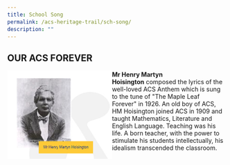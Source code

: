 ```yaml
---
title: School Song
permalink: /acs-heritage-trail/sch-song/
description: ""
---
```

## OUR ACS FOREVER

<img align="left" style="width:48%" src="/images/schsong.jpg">

**Mr Henry Martyn Hoisington**&nbsp;composed the lyrics of the well-loved ACS Anthem which is sung to the tune of "The Maple Leaf Forever" in 1926. An old boy of ACS, HM Hoisington joined ACS in 1909 and taught Mathematics, Literature and English Language. Teaching was his life. A born teacher, with the power to stimulate his students intellectually, his idealism transcended the classroom.